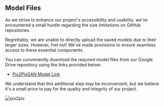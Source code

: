 ## Model Files
As we strive to enhance our project's accessibility and usability, we've encountered a small hurdle regarding the size limitations on GitHub repositories.

Regrettably, we are unable to directly upload the saved models due to their larger sizes. However, fret not! We've made provisions to ensure seamless access to these essential components.

You can conveniently download the required model files from our Google Drive repository using the links provided below:

- [Pix2PixGAN Model Link](https://drive.google.com/drive/folders/1Q8ClENe69lsS82tiKvqkLF5r2r1imXuC?usp=drive_link) 

We understand that this additional step may be inconvenient, but we believe it's a small price to pay for the quality and integrity of our project.

![pix2pix](https://github.com/HarshGandhi2111/GAN-RMFC-Div-A-Comparitive-Analysis-of-GANs-for-Multispectral-Satellite-Image-Dehazing/assets/124970132/dda5abe9-4ee7-492d-bc23-3faaf4de47f3)
